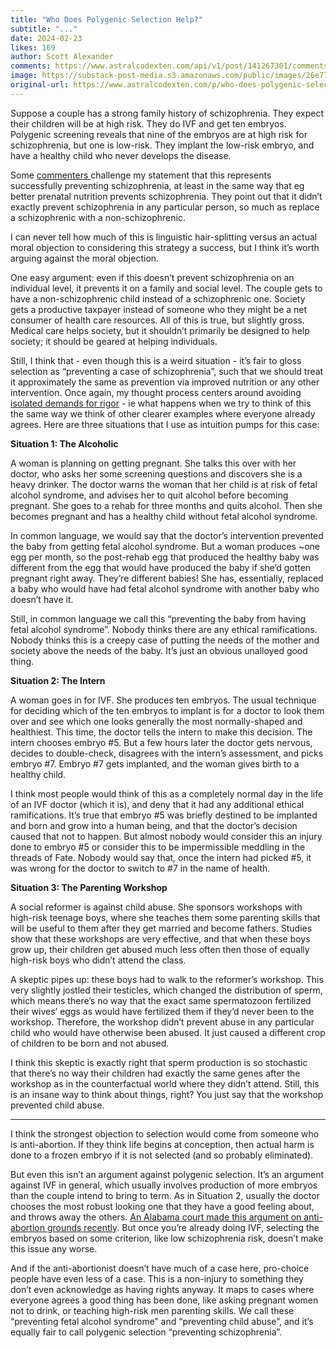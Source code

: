 ```yaml
---
title: "Who Does Polygenic Selection Help?"
subtitle: "..."
date: 2024-02-23
likes: 169
author: Scott Alexander
comments: https://www.astralcodexten.com/api/v1/post/141267301/comments?&all_comments=true
image: https://substack-post-media.s3.amazonaws.com/public/images/26e7774d-e64b-4ad4-ada2-c7624fe96921_1200x500.jpeg
original-url: https://www.astralcodexten.com/p/who-does-polygenic-selection-help
---
```

Suppose a couple has a strong family history of schizophrenia. They expect their children will be at high risk. They do IVF and get ten embryos. Polygenic screening reveals that nine of the embryos are at high risk for schizophrenia, but one is low-risk. They implant the low-risk embryo, and have a healthy child who never develops the disease.

Some [commenters ](/p/its-fair-to-describe-schizophrenia/comment/48577086)challenge my statement that this represents successfully preventing schizophrenia, at least in the same way that eg better prenatal nutrition prevents schizophrenia. They point out that it didn’t exactly prevent schizophrenia in any particular person, so much as replace a schizophrenic with a non-schizophrenic.

I can never tell how much of this is linguistic hair-splitting versus an actual moral objection to considering this strategy a success, but I think it’s worth arguing against the moral objection.

One easy argument: even if this doesn’t prevent schizophrenia on an individual level, it prevents it on a family and social level. The couple gets to have a non-schizophrenic child instead of a schizophrenic one. Society gets a productive taxpayer instead of someone who they might be a net consumer of health care resources. All of this is true, but slightly gross. Medical care helps society, but it shouldn’t primarily be designed to help society; it should be geared at helping individuals.

Still, I think that - even though this is a weird situation - it’s fair to gloss selection as “preventing a case of schizophrenia”, such that we should treat it approximately the same as prevention via improved nutrition or any other intervention. Once again, my thought process centers around avoiding [isolated demands for rigor](https://slatestarcodex.com/2014/08/14/beware-isolated-demands-for-rigor/) \- ie what happens when we try to think of this the same way we think of other clearer examples where everyone already agrees. Here are three situations that I use as intuition pumps for this case:

**Situation 1: The Alcoholic**

A woman is planning on getting pregnant. She talks this over with her doctor, who asks her some screening questions and discovers she is a heavy drinker. The doctor warns the woman that her child is at risk of fetal alcohol syndrome, and advises her to quit alcohol before becoming pregnant. She goes to a rehab for three months and quits alcohol. Then she becomes pregnant and has a healthy child without fetal alcohol syndrome.

In common language, we would say that the doctor’s intervention prevented the baby from getting fetal alcohol syndrome. But a woman produces ~one egg per month, so the post-rehab egg that produced the healthy baby was different from the egg that would have produced the baby if she’d gotten pregnant right away. They’re different babies! She has, essentially, replaced a baby who would have had fetal alcohol syndrome with another baby who doesn’t have it.

Still, in common language we call this “preventing the baby from having fetal alcohol syndrome”. Nobody thinks there are any ethical ramifications. Nobody thinks this is a creepy case of putting the needs of the mother and society above the needs of the baby. It’s just an obvious unalloyed good thing.

**Situation 2: The Intern**

A woman goes in for IVF. She produces ten embryos. The usual technique for deciding which of the ten embryos to implant is for a doctor to look them over and see which one looks generally the most normally-shaped and healthiest. This time, the doctor tells the intern to make this decision. The intern chooses embryo #5. But a few hours later the doctor gets nervous, decides to double-check, disagrees with the intern’s assessment, and picks embryo #7. Embryo #7 gets implanted, and the woman gives birth to a healthy child.

I think most people would think of this as a completely normal day in the life of an IVF doctor (which it is), and deny that it had any additional ethical ramifications. It’s true that embryo #5 was briefly destined to be implanted and born and grow into a human being, and that the doctor’s decision caused that not to happen. But almost nobody would consider this an injury done to embryo #5 or consider this to be impermissible meddling in the threads of Fate. Nobody would say that, once the intern had picked #5, it was wrong for the doctor to switch to #7 in the name of health. 

**Situation 3: The Parenting Workshop**

A social reformer is against child abuse. She sponsors workshops with high-risk teenage boys, where she teaches them some parenting skills that will be useful to them after they get married and become fathers. Studies show that these workshops are very effective, and that when these boys grow up, their children get abused much less often then those of equally high-risk boys who didn’t attend the class.

A skeptic pipes up: these boys had to walk to the reformer’s workshop. This very slightly jostled their testicles, which changed the distribution of sperm, which means there’s no way that the exact same spermatozoon fertilized their wives’ eggs as would have fertilized them if they’d never been to the workshop. Therefore, the workshop didn’t prevent abuse in any particular child who would have otherwise been abused. It just caused a different crop of children to be born and not abused.

I think this skeptic is exactly right that sperm production is so stochastic that there’s no way their children had exactly the same genes after the workshop as in the counterfactual world where they didn’t attend. Still, this is an insane way to think about things, right? You just say that the workshop prevented child abuse.

* * *

I think the strongest objection to selection would come from someone who is anti-abortion. If they think life begins at conception, then actual harm is done to a frozen embryo if it is not selected (and so probably eliminated).

But even this isn’t an argument against polygenic selection. It’s an argument against IVF in general, which usually involves production of more embryos than the couple intend to bring to term. As in Situation 2, usually the doctor chooses the most robust looking one that they have a good feeling about, and throws away the others. [An Alabama court made this argument on anti-abortion grounds recently](https://apnews.com/article/alabama-frozen-embryos-ruling-ivf-pause-3ea72dd4494cad3f65c57e751e4c5c3b). But once you’re already doing IVF, selecting the embryos based on some criterion, like low schizophrenia risk, doesn’t make this issue any worse.

And if the anti-abortionist doesn’t have much of a case here, pro-choice people have even less of a case. This is a non-injury to something they don’t even acknowledge as having rights anyway. It maps to cases where everyone agrees a good thing has been done, like asking pregnant women not to drink, or teaching high-risk men parenting skills. We call these “preventing fetal alcohol syndrome” and “preventing child abuse”, and it’s equally fair to call polygenic selection “preventing schizophrenia”.
